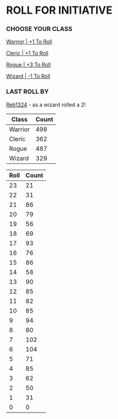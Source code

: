 # ROLL FOR INITIATIVE
### CHOOSE YOUR CLASS

[Warrior | +1 To Roll](https://github.com/benjaminsampica/benjaminsampica/issues/new?title=roll%7Cwarrior&body=Just+click+%27Submit+new+issue%27.)

[Cleric | +1 To Roll](https://github.com/benjaminsampica/benjaminsampica/issues/new?title=roll%7Ccleric&body=Just+click+%27Submit+new+issue%27.)

[Rogue | +3 To Roll](https://github.com/benjaminsampica/benjaminsampica/issues/new?title=roll%7Crogue&body=Just+click+%27Submit+new+issue%27.)

[Wizard | -1 To Roll](https://github.com/benjaminsampica/benjaminsampica/issues/new?title=roll%7Cwizard&body=Just+click+%27Submit+new+issue%27.)
### LAST ROLL BY
[Reb1324](https://www.github.com/Reb1324) - as a wizard rolled a 2!

|Class|Count|
|-|-|
|Warrior|498|
|Cleric|362|
|Rogue|487|
|Wizard|329|

|Roll|Count|
|-|-|
|23|21
|22|31
|21|86
|20|79
|19|56
|18|69
|17|93
|16|76
|15|86
|14|58
|13|90
|12|85
|11|82
|10|85
|9|94
|8|80
|7|102
|6|104
|5|71
|4|85
|3|62
|2|50
|1|31
|0|0
